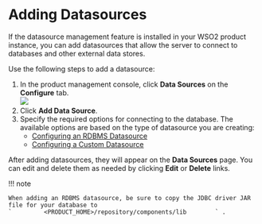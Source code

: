 # Adding Datasources

If the datasource management feature is installed in your WSO2 product
instance, you can add datasources that allow the server to connect to
databases and other external data stores.

Use the following steps to add a datasource:

1.  In the product management console, click **Data Sources** on the
    **Configure** tab.  
    ![](http://docs.wso2.org/wiki/download/../../assets/img/4885163/1.png?version=2&modificationDate=1327323080000) 
2.  Click **Add Data Source**.
3.  Specify the required options for connecting to the database. The
    available options are based on the type of datasource you are
    creating:  
    -   [Configuring an RDBMS
        Datasource](_Configuring_an_RDBMS_Datasource_)
    -   [Configuring a Custom
        Datasource](_Configuring_a_Custom_Datasource_)

After adding datasources, they will appear on the **Data Sources** page.
You can edit and delete them as needed by clicking **Edit** or
**Delete** links.

!!! note
    
    When adding an RDBMS datasource, be sure to copy the JDBC driver JAR
    file for your database to
    `         <PRODUCT_HOME>/repository/components/lib        ` .
    
